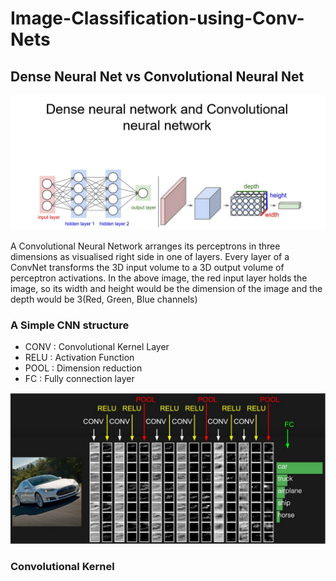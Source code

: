 # Image-Classification-using-Conv-Nets
## Dense Neural Net vs Convolutional Neural Net
![Image](ImagesCNN/DNNvsCNN.png)

A Convolutional Neural Network arranges its perceptrons in three dimensions as visualised right side in one of layers. Every layer of a ConvNet transforms the 3D input volume to a 3D output volume of perceptron activations. In the above image, the red input layer holds the image, so its width and height would be the dimension of the image and the depth would be 3(Red, Green, Blue channels) 
### A Simple CNN structure
- CONV : Convolutional Kernel Layer
- RELU : Activation Function
- POOL : Dimension reduction 
- FC : Fully connection layer

![Image](ImagesCNN/Picture1.png)
### Convolutional Kernel

